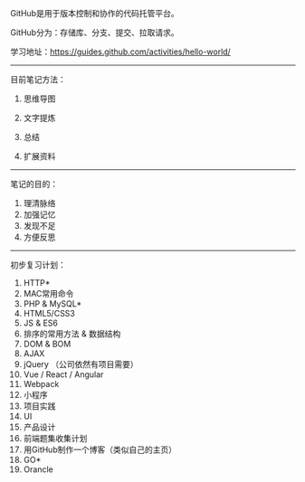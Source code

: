 GitHub是用于版本控制和协作的代码托管平台。

GitHub分为：存储库、分支、提交、拉取请求。

学习地址：https://guides.github.com/activities/hello-world/

<hr>
目前笔记方法：

1. 思维导图

2. 文字提炼

3. 总结

4. 扩展资料

   

<hr>

笔记的目的：

1. 理清脉络
2. 加强记忆
3. 发现不足
4. 方便反思

<hr>

初步复习计划：

1. HTTP*
2. MAC常用命令
3. PHP & MySQL*
4. HTML5/CSS3
5. JS & ES6
6. 排序的常用方法 & 数据结构
7. DOM & BOM
8. AJAX
9. jQuery （公司依然有项目需要）
10. Vue / React / Angular
11. Webpack
12. 小程序
13. 项目实践
14. UI
15. 产品设计
16. 前端题集收集计划
17. 用GitHub制作一个博客（类似自己的主页）
18. GO*
19. Orancle